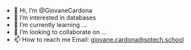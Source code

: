 - 👋 Hi, I’m @GiovaneCardona
- 👀 I’m interested in databases
- 🌱 I’m currently learning ...
- 💞️ I’m looking to collaborate on ...
- 📫 How to reach me Email: giovane.cardona@sptech.school

<!---
GiovaneCardona/GiovaneCardona is a ✨ special ✨ repository because its `README.md` (this file) appears on your GitHub profile.
You can click the Preview link to take a look at your changes.
--->
